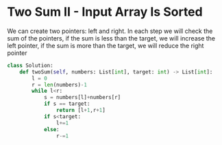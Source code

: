 # Two Sum II - Input Array Is Sorted
We can create two pointers: left and right. In each step we will check the sum of the pointers, if the sum is less than the target, we will increase the left pointer, if the sum is more than the target, we will reduce the right pointer
```python
class Solution:
    def twoSum(self, numbers: List[int], target: int) -> List[int]:
        l = 0
        r = len(numbers)-1
        while l<r:
            s = numbers[l]+numbers[r]
            if s == target:
                return [l+1,r+1]
            if s<target:
                l+=1
            else:
                r-=1
```
